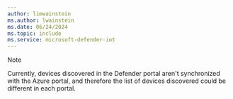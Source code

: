 ```yaml
---
author: limwainstein
ms.author: lwainstein
ms.date: 06/24/2024
ms.topic: include
ms.service: microsoft-defender-iot
---
```


>[!NOTE]
>
>Currently, devices discovered in the Defender portal aren't synchronized with the Azure portal, and therefore the list of devices discovered could be different in each portal.
>
